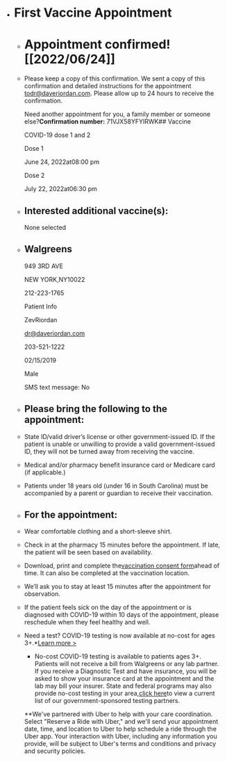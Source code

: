 - # First Vaccine Appointment
	- # **Appointment confirmed!** [[2022/06/24]]
	- Please keep a copy of this confirmation. We sent a copy of this confirmation and detailed instructions for the appointment todr@daveriordan.com. Please allow up to 24 hours to receive the confirmation.
	  
	  Need another appointment for you, a family member or someone else?**Confirmation number:** 71VJX58YFYIRWK## Vaccine
	  
	  COVID-19 dose 1 and 2
	  
	  Dose 1
	  
	  June 24, 2022at08:00 pm
	  
	  Dose 2
	  
	  July 22, 2022at06:30 pm
	- ## Interested additional vaccine(s): 
	  
	  None selected
	- ## Walgreens
	  
	  949 3RD AVE
	  
	  NEW YORK,NY10022
	  
	  212-223-1765
	  
	  Patient Info
	  
	  ZevRiordan
	  
	  dr@daveriordan.com
	  
	  203-521-1222
	  
	  02/15/2019
	  
	  Male
	  
	  SMS text message: No
	- ## Please bring the following to the appointment:
	- State ID/valid driver’s license or other government-issued ID. If the patient is unable or unwilling to provide a valid government-issued ID, they will not be turned away from receiving the vaccine.
	- Medical and/or pharmacy benefit insurance card or Medicare card (if applicable.)
	- Patients under 18 years old (under 16 in South Carolina) must be accompanied by a parent or guardian to receive their vaccination.
	- ## For the appointment:
	- Wear comfortable clothing and a short-sleeve shirt.
	- Check in at the pharmacy 15 minutes before the appointment. If late, the patient will be seen based on availability.
	- Download, print and complete the[vaccination consent form](https://www.walgreens.com/images/adaptive/pdf/b2b/general_var_Access_Fixed.pdf)ahead of time. It can also be completed at the vaccination location.
	- We’ll ask you to stay at least 15 minutes after the appointment for observation.
	- If the patient feels sick on the day of the appointment or is diagnosed with COVID-19 within 10 days of the appointment, please reschedule when they feel healthy and well.
	- Need a test? COVID-19 testing is now available at no-cost for ages 3+.*[Learn more >](https://www.walgreens.com/findcare/covid19/testing?ban=covid_vanity_testing)
	  
	  * No-cost COVID-19 testing is available to patients ages 3+. Patients will not receive a bill from Walgreens or any lab partner. If you receive a Diagnostic Test and have insurance, you will be asked to show your insurance card at the appointment and the lab may bill your insurer. State and federal programs may also provide no-cost testing in your area,[click here](https://www.walgreens.com/images/adaptive/findcare/covid19/StateFundedTesting.pdf)to view a current list of our government-sponsored testing partners.
	  
	  
	  **We've partnered with Uber to help with your care coordination. Select "Reserve a Ride with Uber," and we'll send your appointment date, time, and location to Uber to help schedule a ride through the Uber app. Your interaction with Uber, including any information you provide, will be subject to Uber's terms and conditions and privacy and security policies.
